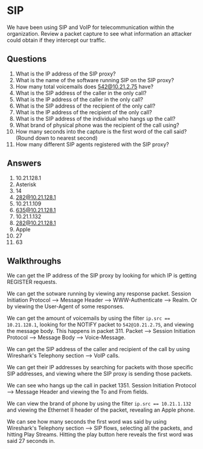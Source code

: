 # SIP
We have been using SIP and VoIP for telecommunication within the organization. Review a packet capture to see what information an attacker could obtain if they intercept our traffic.

## Questions
1. What is the IP address of the SIP proxy?
2. What is the name of the software running SIP on the SIP proxy?
3. How many total voicemails does 542@10.21.2.75 have?
4. What is the SIP address of the caller in the only call?
5. What is the IP address of the caller in the only call?
6. What is the SIP address of the recipient of the only call?
7. What is the IP address of the recipient of the only call?
8. What is the SIP address of the individual who hangs up the call?
9. What brand of physical phone was the recipient of the call using?
10. How many seconds into the capture is the first word of the call said? (Round down to nearest second)
11. How many different SIP agents registered with the SIP proxy?

## Answers
1. 10.21.128.1
2. Asterisk
3. 14
4. 282@10.21.128.1
5. 10.21.1.109
6. 635@10.21.128.1
7. 10.21.1.132
8. 282@10.21.128.1
9. Apple
10. 27
11. 63

## Walkthroughs
We can get the IP address of the SIP proxy by looking for which IP is getting REGISTER requests.

We can get the sotware running by viewing any response packet.
Session Initiation Protocol --> Message Header --> WWW-Authenticate --> Realm. Or by viewing the User-Agent of some responses.

We can get the amount of voicemails by using the filter `ip.src == 10.21.128.1`, looking for the NOTIFY packet to `542@10.21.2.75`, and viewing the message body. This happens in packet 311. Packet --> Session Initiation Protocol --> Message Body --> Voice-Message.

We can get the SIP address of the caller and recipient of the call by using Wireshark's Telephony section --> VoIP calls.

We can get their IP addresses by searching for packets with those specific SIP addresses, and viewing where the SIP proxy is sending those packets.

We can see who hangs up the call in packet 1351. Session Initiation Protocol --> Message Header and viewing the To and From fields.

We can view the brand of phone by using the filter `ip.src == 10.21.1.132` and viewing the Ethernet II header of the packet, revealing an Apple phone.

We can see how many seconds the first word was said by using Wireshark's Telephony section --> SIP flows, selecting all the packets, and hitting Play Streams. Hitting the play button here reveals the first word was said 27 seconds in.
